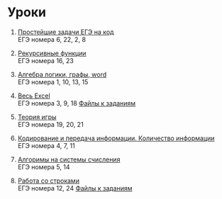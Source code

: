 # Уроки

1. [Простейшие задачи ЕГЭ на код](https://github.com/inf-ege/2022/blob/master/01/lesson.ipynb) <br>
    ЕГЭ номера 6, 22, 2, 8

2. [Рекурсивные функции](https://github.com/inf-ege/2022/blob/master/02/lesson.ipynb) <br>
    ЕГЭ номера 16, 23

3. [Алгебра логики, графы, word](https://github.com/inf-ege/2022/blob/master/03/lesson.ipynb) <br>
    ЕГЭ номера 1, 10, 13, 15

4. [Весь Excel](https://github.com/inf-ege/2022/blob/master/04/lesson.ipynb) <br>
    ЕГЭ номера 3, 9, 18 [Файлы к заданиям](https://github.com/inf-ege/2022/blob/master/04/files)

5. [Теория игры](https://github.com/inf-ege/2022/blob/master/05/lesson.ipynb) <br>
    ЕГЭ номера 19, 20, 21

6. [Кодирование и передача информации. Количество информации](https://github.com/inf-ege/2022/blob/master/06/lesson.ipynb) <br>
    ЕГЭ номера 4, 7, 11

7. [Алгоримы на системы счисления](https://github.com/inf-ege/2022/blob/master/07/lesson.ipynb) <br>
    ЕГЭ номера 5, 14

8. [Работа со строками](https://github.com/inf-ege/2022/blob/master/08/lesson.ipynb) <br>
    ЕГЭ номера 12, 24 [Файлы к заданиям](https://github.com/inf-ege/2022/blob/master/08/files)
